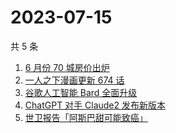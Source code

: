 # 2023-07-15

共 5 条

<!-- BEGIN ZHIHUSEARCH -->
<!-- 最后更新时间 Sat Jul 15 2023 19:10:04 GMT+0800 (China Standard Time) -->
1. [6 月份 70 城房价出炉](https://www.zhihu.com/search?q=6%20月份%2070%20城房价出炉)
1. [一人之下漫画更新 674 话](https://www.zhihu.com/search?q=一人之下漫画更新%20674%20话)
1. [谷歌人工智能 Bard 全面升级](https://www.zhihu.com/search?q=谷歌人工智能%20Bard%20全面升级)
1. [ChatGPT 对手 Claude2 发布新版本](https://www.zhihu.com/search?q=ChatGPT%20对手%20Claude2%20发布新版本)
1. [世卫报告「阿斯巴甜可能致癌」](https://www.zhihu.com/search?q=世卫报告「阿斯巴甜可能致癌」)
<!-- END ZHIHUSEARCH -->
